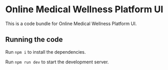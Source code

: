 
  # Online Medical Wellness Platform UI

  This is a code bundle for Online Medical Wellness Platform UI.
  ## Running the code

  Run `npm i` to install the dependencies.

  Run `npm run dev` to start the development server.
  
